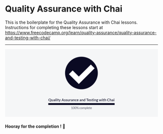 # Quality Assurance with Chai

This is the boilerplate for the Quality Assurance with Chai lessons. Instructions for completing these lessons start at https://www.freecodecamp.org/learn/quality-assurance/quality-assurance-and-testing-with-chai/

---
![completion-status](https://github.com/Stroustrups-Sentinel/learning-quality-assurance-and-testing/blob/main/100-percent-complete.png?raw=true)

#### Hooray for the completion ! 🥳